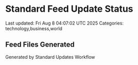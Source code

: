 # Standard Feed Update Status
Last updated: Fri Aug  8 04:07:02 UTC 2025
Categories: technology,business,world

## Feed Files Generated

Generated by Standard Updates Workflow
